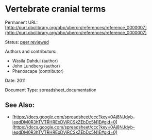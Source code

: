 # Vertebrate cranial terms


Permanent URL: [http://purl.obolibrary.org/obo/uberon/references/reference_0000007](http://purl.obolibrary.org/obo/uberon/references/reference_0000007)

Status: [peer reviewed](http://purl.org/spar/pso/peer-reviewed)

Authors and contributors:

 * Wasila Dahdul (author)
 * John Lundberg (author)
 * Phenoscape (contributor)

Date: 2011

Document Type: spreadsheet_documentation





## See Also:
 * [https://docs.google.com/spreadsheet/ccc?key=0Aj8NJdyb-leqdDM0R3hTVTRHRExDVjRCSkZEbDc5N1E#gid=0](https://docs.google.com/spreadsheet/ccc?key=0Aj8NJdyb-leqdDM0R3hTVTRHRExDVjRCSkZEbDc5N1E#gid=0)


